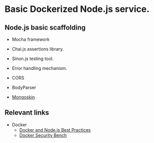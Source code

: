 # Basic Dockerized Node.js service.

## Node.js basic scaffolding

- Mocha framework
 - Chai.js assertions library.
 - Sinon.js testing tool.


- Error handling mechanism.
- CORS
- BodyParser
- [Mongoskin](https://github.com/kissjs/node-mongoskin)


## Relevant links

- Docker
  - [Docker and Node.js Best Practices](https://github.com/nodejs/docker-node/blob/master/docs/BestPractices.md)
  - [Docker Security Bench](https://github.com/docker/docker-bench-security)
